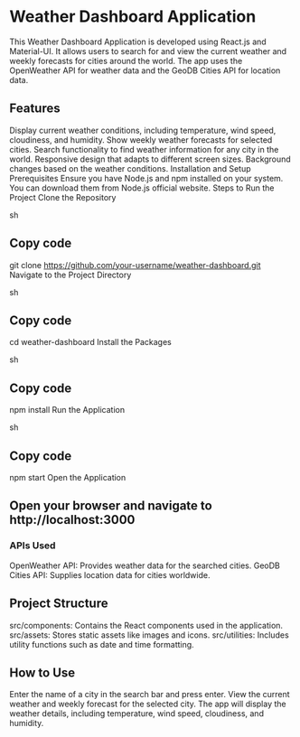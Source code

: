 # Weather Dashboard Application
This Weather Dashboard Application is developed using React.js and Material-UI. It allows users to search for and view the current weather and weekly forecasts for cities around the world. The app uses the OpenWeather API for weather data and the GeoDB Cities API for location data.

## Features
Display current weather conditions, including temperature, wind speed, cloudiness, and humidity.
Show weekly weather forecasts for selected cities.
Search functionality to find weather information for any city in the world.
Responsive design that adapts to different screen sizes.
Background changes based on the weather conditions.
Installation and Setup
Prerequisites
Ensure you have Node.js and npm installed on your system. You can download them from Node.js official website.
Steps to Run the Project
Clone the Repository

sh
## Copy code
git clone https://github.com/your-username/weather-dashboard.git
Navigate to the Project Directory

sh
## Copy code
cd weather-dashboard
Install the Packages

sh
## Copy code
npm install
Run the Application

sh
## Copy code
npm start
Open the Application

## Open your browser and navigate to http://localhost:3000
### APIs Used
OpenWeather API: Provides weather data for the searched cities.
GeoDB Cities API: Supplies location data for cities worldwide.

## Project Structure
src/components: Contains the React components used in the application.
src/assets: Stores static assets like images and icons.
src/utilities: Includes utility functions such as date and time formatting.
## How to Use
Enter the name of a city in the search bar and press enter.
View the current weather and weekly forecast for the selected city.
The app will display the weather details, including temperature, wind speed, cloudiness, and humidity.